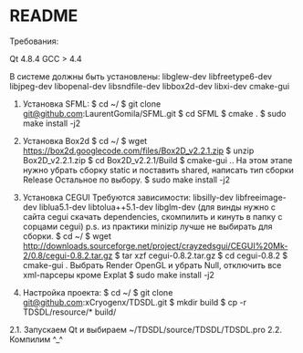 README
=====

Требования:

Qt 4.8.4
GCC > 4.4

В системе должны быть установлены:
libglew-dev libfreetype6-dev libjpeg-dev libopenal-dev libsndfile-dev libbox2d-dev libxi-dev cmake-gui

1. Установка SFML:
$ cd ~/
$ git clone git@github.com:LaurentGomila/SFML.git
$ cd SFML
$ cmake .
$ sudo make install -j2

2. Установка Box2d
$ cd ~/
$ wget https://box2d.googlecode.com/files/Box2D_v2.2.1.zip
$ unzip Box2D_v2.2.1.zip
$ cd Box2D_v2.2.1/Build
$ cmake-gui ..
На этом этапе нужно убрать сборку static и поставить shared, написать тип сборки Release Остальное по выбору.
$ sudo make install -j2

3. Установка CEGUI
Требуются зависимости: libsilly-dev libfreeimage-dev liblua5.1-dev libtolua++5.1-dev libglm-dev (для винды нужно с сайта cegui скачать dependencies, скомпилить и кинуть в папку с сорцами cegui)
p.s. из практики minizip лучше не выбирать для сборки.
$ cd ~/
$ wget http://downloads.sourceforge.net/project/crayzedsgui/CEGUI%20Mk-2/0.8/cegui-0.8.2.tar.gz
$ tar xzf cegui-0.8.2.tar.gz
$ cd cegui-0.8.2
$ cmake-gui .
Выбрать Render OpenGL и убрать Null, отключить все xml-парсеры кроме Explat 
$ sudo make install -j2

2. Настройка проекта:
$ cd ~/
$ git clone git@github.com:xCryogenx/TDSDL.git
$ mkdir build
$ cp -r TDSDL/resource/* build/

2.1. Запускаем Qt и выбираем ~/TDSDL/source/TDSDL/TDSDL.pro
2.2. Компилим ^_^
